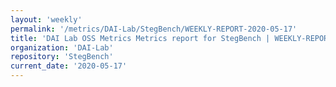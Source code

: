 ```yaml
---
layout: 'weekly'
permalink: '/metrics/DAI-Lab/StegBench/WEEKLY-REPORT-2020-05-17'
title: 'DAI Lab OSS Metrics Metrics report for StegBench | WEEKLY-REPORT-2020-05-17'
organization: 'DAI-Lab'
repository: 'StegBench'
current_date: '2020-05-17'
---
```

